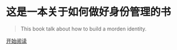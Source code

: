 # 这是一本关于如何做好身份管理的书
> This book talk about how to build a morden identity.

[开始阅读](/modernidentity/)
